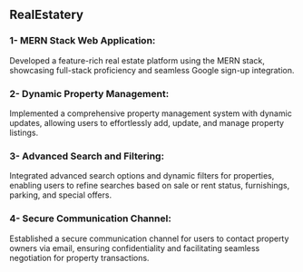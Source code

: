 ## RealEstatery

### 1- MERN Stack Web Application:
Developed a feature-rich real estate platform using the MERN stack, showcasing full-stack proficiency and seamless Google sign-up integration.

### 2- Dynamic Property Management:
Implemented a comprehensive property management system with dynamic updates, allowing users to effortlessly add, update, and manage property listings.

### 3- Advanced Search and Filtering:
Integrated advanced search options and dynamic filters for properties, enabling users to refine searches based on sale or rent status, furnishings, parking, and special offers.

### 4- Secure Communication Channel:
Established a secure communication channel for users to contact property owners via email, ensuring confidentiality and facilitating seamless negotiation for property transactions.
